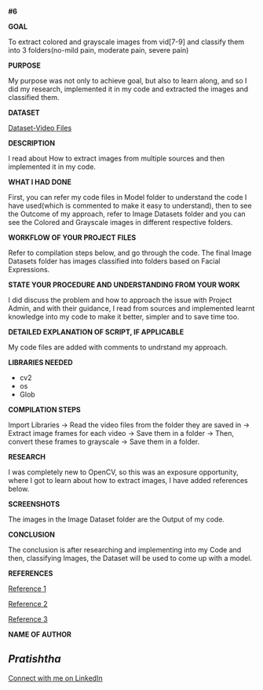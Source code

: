 **#6**

**GOAL**

To extract colored and grayscale images from vid[7-9] and classify them into 3 folders(no-mild pain, moderate pain, severe pain)


**PURPOSE**

My purpose was not only to achieve goal, but also to learn along, and so I did my research, implemented it in my code and extracted the images and classified them.


**DATASET**

[Dataset-Video Files](https://livemissouristate-my.sharepoint.com/:f:/g/personal/nyc10040_missouristate_edu/Ev2GCLuXRK1DsgbeiRGRywkBBzLLqRH-OKaMi3rFHuM3iA?e=Zm3XcU)


**DESCRIPTION**

I read about How to extract images from multiple sources and then implemented it in my code.


**WHAT I HAD DONE**

First, you can refer my code files in Model folder to understand the code I have used(which is commented to make it easy to understand), then to see the Outcome of my approach, refer to Image Datasets folder and you can see the Colored and Grayscale images in different respective folders.


**WORKFLOW OF YOUR PROJECT FILES**

Refer to compilation steps below, and go through the code. The final Image Datasets folder has images classified into folders based on Facial Expressions.


**STATE YOUR PROCEDURE AND UNDERSTANDING FROM YOUR WORK**

I did discuss the problem and how to approach the issue with Project Admin, and with their guidance, I read from sources and implemented learnt knowledge into my code to make it better, simpler and to save time too.


**DETAILED EXPLANATION OF SCRIPT, IF APPLICABLE**

My code files are added with comments to undrstand my approach.


**LIBRARIES NEEDED**

- cv2
- os
- Glob

**COMPILATION STEPS**

Import Libraries -> Read the video files from the folder they are saved in -> Extract image frames for each video -> Save them in a folder -> Then, convert these frames to grayscale -> Save them in a folder.


**RESEARCH**

I was completely new to OpenCV, so this was an exposure opportunity, where I got to learn about how to extract images, I have added references below.


**SCREENSHOTS**

The images in the Image Dataset folder are the Output of my code.


**CONCLUSION**

The conclusion is after researching and implementing into my Code and then, classifying Images, the Dataset will be used to come up with a model.


**REFERENCES**

[Reference 1](https://theailearner.com/2018/10/15/extracting-and-saving-video-frames-using-opencv-python/)

[Reference 2](https://medium.com/nerd-for-tech/extraction-of-frames-from-multiple-videos-3ddbced6f3c2)

[Reference 3](https://techtutorialsx.com/2018/06/02/python-opencv-converting-an-image-to-gray-scale/)

**NAME OF AUTHOR**

## ***Pratishtha***

[Connect with me on LinkedIn](https://www.linkedin.com/in/pratishtha-s-a0a812203)


